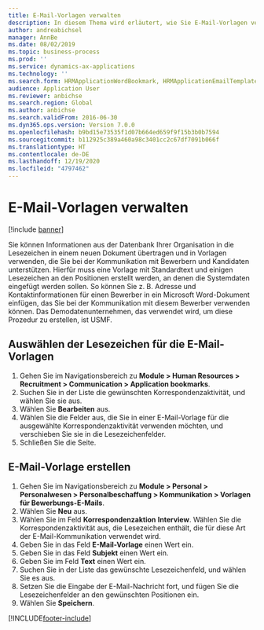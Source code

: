 ```yaml
---
title: E-Mail-Vorlagen verwalten
description: In diesem Thema wird erläutert, wie Sie E-Mail-Vorlagen verwalten.
author: andreabichsel
manager: AnnBe
ms.date: 08/02/2019
ms.topic: business-process
ms.prod: ''
ms.service: dynamics-ax-applications
ms.technology: ''
ms.search.form: HRMApplicationWordBookmark, HRMApplicationEmailTemplate
audience: Application User
ms.reviewer: anbichse
ms.search.region: Global
ms.author: anbichse
ms.search.validFrom: 2016-06-30
ms.dyn365.ops.version: Version 7.0.0
ms.openlocfilehash: b9bd15e73535f1d07b664ed659f9f15b3b0b7594
ms.sourcegitcommit: b112925c389a460a98c3401cc2c67df7091b066f
ms.translationtype: HT
ms.contentlocale: de-DE
ms.lasthandoff: 12/19/2020
ms.locfileid: "4797462"
---
```

# <a name="manage-email-templates"></a>E-Mail-Vorlagen verwalten

[!include [banner](../../includes/banner.md)]

Sie können Informationen aus der Datenbank Ihrer Organisation in die Lesezeichen in einem neuen Dokument übertragen und in Vorlagen verwenden, die Sie bei der Kommunikation mit Bewerbern und Kandidaten unterstützen. Hierfür muss eine Vorlage mit Standardtext und einigen Lesezeichen an den Positionen erstellt werden, an denen die Systemdaten eingefügt werden sollen. So können Sie z. B. Adresse und Kontaktinformationen für einen Bewerber in ein Microsoft Word-Dokument einfügen, das Sie bei der Kommunikation mit diesem Bewerber verwenden können. Das Demodatenunternehmen, das verwendet wird, um diese Prozedur zu erstellen, ist USMF.


## <a name="select-which-bookmarks-to-use-in-your-email-templates"></a>Auswählen der Lesezeichen für die E-Mail-Vorlagen
1. Gehen Sie im Navigationsbereich zu **Module > Human Resources > Recruitment > Communication > Application bookmarks**.
2. Suchen Sie in der Liste die gewünschten Korrespondenzaktivität, und wählen Sie sie aus.
3. Wählen Sie **Bearbeiten** aus.
4. Wählen Sie die Felder aus, die Sie in einer E-Mail-Vorlage für die ausgewählte Korrespondenzaktivität verwenden möchten, und verschieben Sie sie in die Lesezeichenfelder.  
5. Schließen Sie die Seite.

## <a name="create-an-email-template"></a>E-Mail-Vorlage erstellen
1. Gehen Sie im Navigationsbereich zu **Module > Personal > Personalwesen > Personalbeschaffung > Kommunikation > Vorlagen für Bewerbungs-E-Mails**.
2. Wählen Sie **Neu** aus.
3. Wählen Sie im Feld **Korrespondenzaktion** **Interview**. Wählen Sie die Korrespondenzaktivität aus, die Lesezeichen enthält, die für diese Art der E-Mail-Kommunikation verwendet wird.  
4. Geben Sie in das Feld **E-Mail-Vorlage** einen Wert ein.
5. Geben Sie in das Feld **Subjekt** einen Wert ein.
6. Geben Sie im Feld **Text** einen Wert ein.
7. Suchen Sie in der Liste das gewünschte Lesezeichenfeld, und wählen Sie es aus.
8. Setzen Sie die Eingabe der E-Mail-Nachricht fort, und fügen Sie die Lesezeichenfelder an den gewünschten Positionen ein.
9. Wählen Sie **Speichern**.



[!INCLUDE[footer-include](../../../../includes/footer-banner.md)]